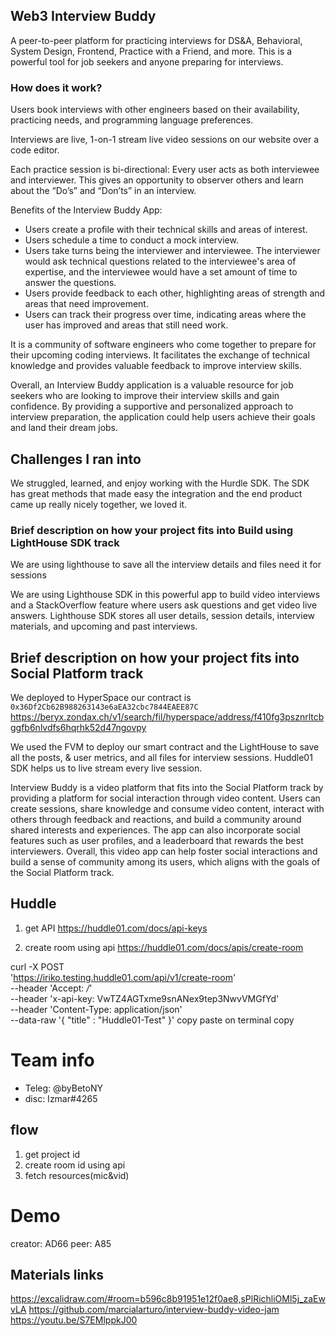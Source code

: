 ## Web3 Interview Buddy

A peer-to-peer platform for practicing interviews for DS&A, Behavioral, System Design, Frontend, Practice with a Friend, and more. This is a powerful tool for job seekers and anyone preparing for interviews.

### How does it work?

Users book interviews with other engineers based on their availability, practicing needs, and programming language preferences.

Interviews are live, 1-on-1 stream live video sessions on our website over a code editor.

Each practice session is bi-directional: Every user acts as both interviewee and interviewer. This gives an opportunity to observer others and learn about the “Do’s” and “Don’ts” in an interview.

Benefits of the Interview Buddy App:

- Users create a profile with their technical skills and areas of interest.
- Users schedule a time to conduct a mock interview.
- Users take turns being the interviewer and interviewee. The interviewer would ask technical questions related to the interviewee's area of expertise, and the interviewee would have a set amount of time to answer the questions.
- Users provide feedback to each other, highlighting areas of strength and areas that need improvement.
- Users can track their progress over time, indicating areas where the user has improved and areas that still need work.

It is a community of software engineers who come together to prepare for their upcoming coding interviews. It facilitates the exchange of technical knowledge and provides valuable feedback to improve interview skills.

Overall, an Interview Buddy application is a valuable resource for job seekers who are looking to improve their interview skills and gain confidence. By providing a supportive and personalized approach to interview preparation, the application could help users achieve their goals and land their dream jobs.

## Challenges I ran into

We struggled, learned, and enjoy working with the Hurdle SDK. The SDK has great methods that made easy the integration and the end product came up really nicely together, we loved it.

### Brief description on how your project fits into Build using LightHouse SDK track

We are using lighthouse to save all the interview details and files need it for sessions

We are using Lighthouse SDK in this powerful app to build video interviews and a StackOverflow feature where users ask questions and get video live answers. Lighthouse SDK stores all user details, session details, interview materials, and upcoming and past interviews.

## Brief description on how your project fits into Social Platform track

We deployed to HyperSpace our contract is `0x36Df2Cb62B988263143e6aEA32cbc7844EAEE87C`
https://beryx.zondax.ch/v1/search/fil/hyperspace/address/f410fg3psznrltcbggfb6nlvdfs6hqrhk52d47ngovpy

We used the FVM to deploy our smart contract and the LightHouse to save all the posts, & user metrics, and all files for interview sessions. Huddle01 SDK helps us to live stream every live session.

Interview Buddy is a video platform that fits into the Social Platform track by providing a platform for social interaction through video content. Users can create sessions, share knowledge and consume video content, interact with others through feedback and reactions, and build a community around shared interests and experiences.
The app can also incorporate social features such as user profiles, and a leaderboard that rewards the best interviewers.
Overall, this video app can help foster social interactions and build a sense of community among its users, which aligns with the goals of the Social Platform track.

## Huddle

1. get API
   https://huddle01.com/docs/api-keys

2. create room using api
   https://huddle01.com/docs/apis/create-room

curl -X POST \
'https://iriko.testing.huddle01.com/api/v1/create-room' \
--header 'Accept: _/_' \
--header 'x-api-key: VwTZ4AGTxme9snANex9tep3NwvVMGfYd' \
--header 'Content-Type: application/json' \
--data-raw '{
"title" : "Huddle01-Test"
}'
copy paste on terminal copy


# Team info

- Teleg: @byBetoNY
- disc: Izmar#4265

## flow

1. get project id
2. create room id using api
3. fetch resources(mic&vid)

# Demo

creator: AD66
peer: A85

## Materials links

https://excalidraw.com/#room=b596c8b91951e12f0ae8,sPlRichliOMl5j_zaEwvLA
https://github.com/marcialarturo/interview-buddy-video-jam
https://youtu.be/S7EMlppkJ00
